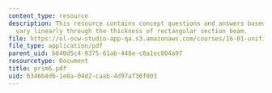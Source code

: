 ```yaml
---
content_type: resource
description: This resource contains concept questions and answers based on the stresses
  vary linearly through the thickness of rectangular section beam.
file: https://ol-ocw-studio-app-qa.s3.amazonaws.com/courses/16-01-unified-engineering-i-ii-iii-iv-fall-2005-spring-2006/6346b4d61e8a04d2caab4d97af36f003_prsm6.pdf
file_type: application/pdf
parent_uid: b640d5c4-9375-61ab-448e-c8a1ec804a97
resourcetype: Document
title: prsm6.pdf
uid: 6346b4d6-1e8a-04d2-caab-4d97af36f003
---
```

